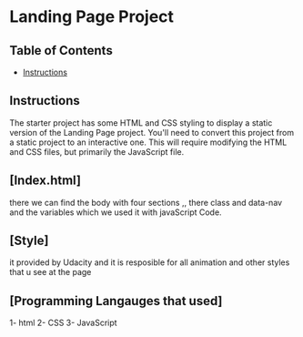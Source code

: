 # Landing Page Project

## Table of Contents

* [Instructions](#instructions)

## Instructions

The starter project has some HTML and CSS styling to display a static version of the Landing Page project. You'll need to convert this project from a static project to an interactive one. This will require modifying the HTML and CSS files, but primarily the JavaScript file.



## [Index.html]  
there we can find the body with four sections ,, there class and data-nav and the variables which we used it with javaScript Code.

## [Style]
it provided by Udacity and it is resposible for all animation and other styles that u see at the page


## [Programming Langauges that used]
 1- html
 2- CSS
 3- JavaScript



